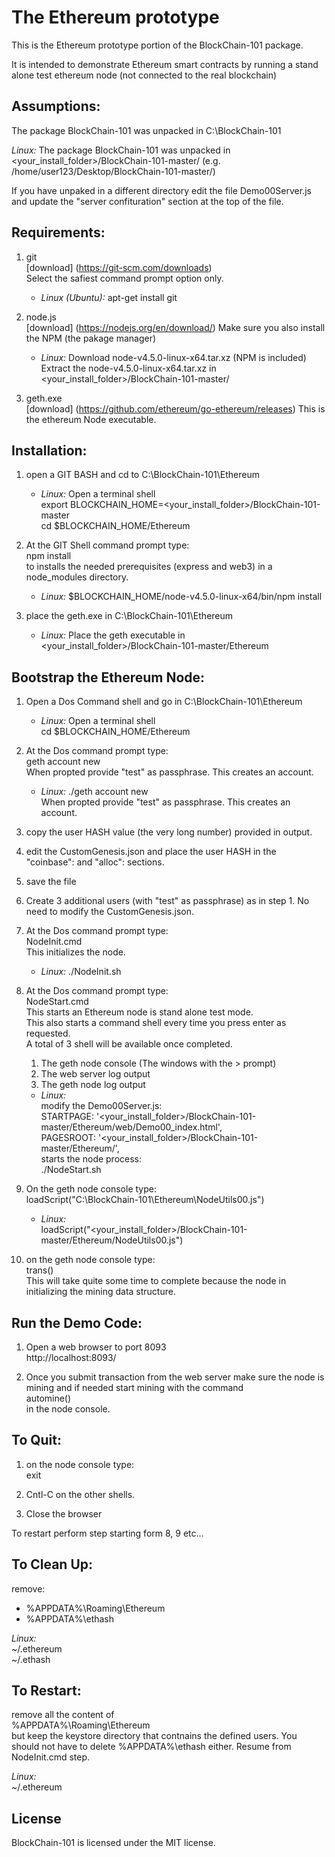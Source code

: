 
The Ethereum prototype
======================
This is the Ethereum prototype portion of the BlockChain-101 package.
	
It is intended to demonstrate Ethereum smart contracts by running a 
stand alone test ethereum node (not connected to the real blockchain)
	
 
Assumptions:
------------
The package BlockChain-101 was unpacked in C:\BlockChain-101

*Linux:*  The package BlockChain-101 was unpacked in <your_install_folder>/BlockChain-101-master/ 
	 (e.g. /home/user123/Desktop/BlockChain-101-master/)	
	
If you have unpaked in a different directory edit the file
Demo00Server.js
and update the "server confituration" section at the top of the file. 

Requirements:
-------------
 
1. git    
[download] (https://git-scm.com/downloads)    
Select the safiest command prompt option only.

	* *Linux (Ubuntu):* apt-get install git 
			
2. node.js    
[download] (https://nodejs.org/en/download/)
Make sure you also install the NPM (the pakage manager)

	* *Linux:* 
	Download node-v4.5.0-linux-x64.tar.xz (NPM is included)   
	Extract the node-v4.5.0-linux-x64.tar.xz in <your_install_folder>/BlockChain-101-master/
			
3. geth.exe   
[download] (https://github.com/ethereum/go-ethereum/releases)
This is the ethereum Node executable.
			
			
Installation:
-------------
 
1. open a GIT BASH and cd to C:\BlockChain-101\Ethereum

	* *Linux:*  Open a terminal shell  
	 export BLOCKCHAIN_HOME=<your_install_folder>/BlockChain-101-master  
	 cd $BLOCKCHAIN_HOME/Ethereum
 
2. At the GIT Shell command prompt type:  
	npm install   
	to installs the needed prerequisites (express and web3) in a node_modules directory.  

	* *Linux:*  $BLOCKCHAIN_HOME/node-v4.5.0-linux-x64/bin/npm install
	
3. place the geth.exe in C:\BlockChain-101\Ethereum 

	* *Linux:*  Place the geth executable in <your_install_folder>/BlockChain-101-master/Ethereum

 	
Bootstrap the Ethereum Node:
----------------------------

1. Open a Dos Command shell and go in C:\BlockChain-101\Ethereum 
 
	* *Linux:*  Open a terminal shell  
	 cd $BLOCKCHAIN_HOME/Ethereum

2. At the Dos command prompt type:  
	geth account new   
	When propted provide "test" as passphrase. This creates an account. 
	
	* *Linux:*  ./geth account new  
	 When propted provide "test" as passphrase. This creates an account. 

3. copy the user HASH value (the very long number) provided in output. 
 
4. edit the CustomGenesis.json and place the user HASH in the "coinbase": and "alloc": sections.
	
5. save the file 
 
6. Create 3 additional users (with "test" as passphrase) as in step 1. No need to modify the CustomGenesis.json.
 
7. At the Dos command prompt type:    
	NodeInit.cmd  
 	This initializes the node.

	* *Linux:*  ./NodeInit.sh
	
8. At the Dos command prompt type:  
	NodeStart.cmd  
	This starts an Ethereum node is stand alone test mode.  
	This also starts a command shell every time you press enter as requested.  
	A total of 3 shell will be available once completed.  
    1) The geth node console (The windows with the > prompt)  
	2) The web server log output  
	3) The geth node log output  

	* *Linux:*  	
	modify the Demo00Server.js:   
		STARTPAGE: '<your_install_folder>/BlockChain-101-master/Ethereum/web/Demo00_index.html',  
		PAGESROOT: '<your_install_folder>/BlockChain-101-master/Ethereum/',  
	starts the node process:  
		./NodeStart.sh  

9. On the geth node console type:   
	loadScript("C:\\BlockChain-101\\Ethereum\\NodeUtils00.js")

	* *Linux:*  
	loadScript("<your_install_folder>/BlockChain-101-master/Ethereum/NodeUtils00.js")
	
10. on the geth node console type:  
	trans()  
	This will take quite some time to complete because the node 
	in initializing the mining data structure. 

Run the Demo Code:
-------------------
 
1. Open a web browser to port 8093  
	http://localhost:8093/	
	
2. Once you submit transaction from the web server make sure the node is mining and if needed start mining with the command   
	automine()   
	in the node console. 

To Quit:
--------
1. on the node console type:  
	exit
	
2. Cntl-C on the other shells. 
 
3. Close the browser 
  
To restart perform step starting form 8, 9 etc...

To Clean Up: 
------------ 
 remove:  
 - %APPDATA%\\Roaming\Ethereum    
 - %APPDATA%\ethash   
 
*Linux:*   
	~/.ethereum  
	~/.ethash

To Restart:
------------ 
 remove all the content of   
 %APPDATA%\\Roaming\Ethereum    
 but keep the keystore directory that contnains the defined users. 
 You should not have to delete %APPDATA%\ethash either. 
 Resume from NodeInit.cmd step. 
 
*Linux:*  
	~/.ethereum
	
License
-------
BlockChain-101 is licensed under the MIT license.
